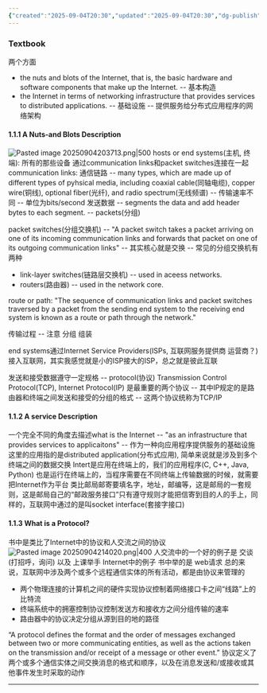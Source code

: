 ```yaml
---
{"created":"2025-09-04T20:30","updated":"2025-09-04T20:30","dg-publish":true,"permalink":"/Computer Networking A Top-Down Approach/1.1 What is the Internet/","dgPassFrontmatter":true,"noteIcon":""}
---
```


### Textbook
两个方面
- the nuts and blots of the Internet, that is, the basic hardware and software components that make up the Internet. -- 基本构造
- the Internet in terms of networking infrastructure that provides services to distributed applications. -- 基础设施 -- 提供服务给分布式应用程序的网络架构

#### 1.1.1 A Nuts-and Blots Description
![Pasted image 20250904203713.png|500](/img/user/accessory/Pasted%20image%2020250904203713.png)
hosts or end systems(主机, 终端): 所有的那些设备
通过communication links和packet switches连接在一起
communication links: 通信链路 -- many types, which are made up of different types of pyhsical media, including coaxial cable(同轴电缆), copper wire(铜线), optional fiber(光纤), and radio spectrum(无线频谱) -- 传输速率不同 -- 单位为bits/second
发送数据 -- segments the data and add header bytes to each segment. -- packets(分组)

packet switches(分组交换机) -- "A packet switch takes a packet arriving on one of its incoming communication links and forwards that packet on one of its outgoing communication links" -- 其实核心就是交换  -- 常见的分组交换机有两种
- link-layer switches(链路层交换机) -- used in aceess networks.
- routers(路由器) -- used in the network core.

route or path: "The sequence of communication links and packet switches traversed by a packet from the sending end system to the receiving end system is known as a route or path through the network."

传输过程 -- 注意 分组 组装

end systems通过Internet Service Providers(ISPs, 互联网服务提供商 运营商？)接入互联网，其实我感觉就是小的ISP接大的ISP，总之就是彼此互联

发送和接受数据遵守一定规格 -- protocol(协议)
Transmission Control Protocol(TCP), Internet Protocol(IP) 是最重要的两个协议 -- 其中IP规定的是路由器和终端之间发送和接受的分组的格式 -- 这两个协议统称为TCP/IP

#### 1.1.2 A service Description
一个完全不同的角度去描述what is the Internet -- "as an infrastructure that provides services to applicaitons" -- 作为一种向应用程序提供服务的基础设施
这里的应用指的是distributed application(分布式应用), 简单来说就是涉及到多个终端之间的数据交换
Intert是应用在终端上的，我们的应用程序(C, C++, Java, Python) 也是运行在终端上的，当程序需要在不同终端上传输数据的时候，就需要把Internet作为平台
类比邮局邮寄要填名字，地址，邮编等，这是邮局的一套规则，这是邮局自己的“邮政服务接口”只有遵守规则才能把信寄到目的人的手上，同样的，互联网中通过的是叫socket interface(套接字接口)

#### 1.1.3 What is a Protocol?
书中是类比了Internet中的协议和人交流之间的协议
![Pasted image 20250904214020.png|400](/img/user/accessory/Pasted%20image%2020250904214020.png)
人交流中的一个好的例子是 交谈(打招呼，询问) 以及 上课举手
Internet中的例子 书中举的是 web请求
总的来说，互联网中涉及两个或多个远程通信实体的所有活动，都是由协议来管理的
- 两个物理连接的计算机之间的硬件实现协议控制着网络接口卡之间“线路”上的比特流
- 终端系统中的拥塞控制协议控制发送方和接收方之间分组传输的速率
- 路由器中的协议决定分组从源到目的地的路径

“A protocol defines the format and the order of messages exchanged between two or more communicating entities, as well as the actions taken on the transmission and/or receipt of a message or other event.”
协议定义了两个或多个通信实体之间交换消息的格式和顺序，以及在消息发送和/或接收或其他事件发生时采取的动作

---
